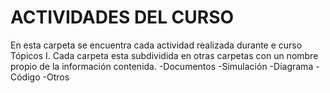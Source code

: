 # ACTIVIDADES DEL CURSO

En esta carpeta se encuentra cada actividad realizada durante e curso Tópicos I. Cada carpeta esta subdividida en otras carpetas con un nombre propio de la información contenida.
-Documentos
-Simulación
-Diagrama
-Código
-Otros
